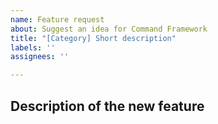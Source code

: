 ```yaml
---
name: Feature request
about: Suggest an idea for Command Framework
title: "[Category] Short description"
labels: ''
assignees: ''

---
```


## Description of the new feature
<!-- Please provide as much detail as possible -->
